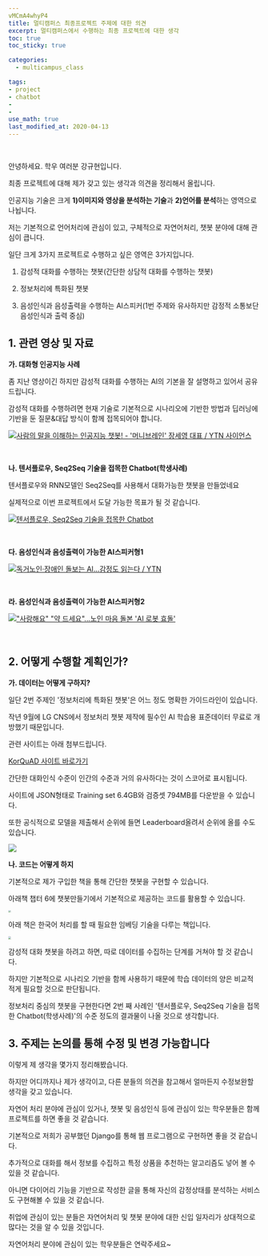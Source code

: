 ```yaml
---
vMCmA4whyP4
title: 멀티캠퍼스 최종프로젝트 주제에 대한 의견
excerpt: 멀티캠퍼스에서 수행하는 최종 프로젝트에 대한 생각
toc: true
toc_sticky: true

categories:
  - multicampus_class

tags:
- project
- chatbot
- 
- 
use_math: true
last_modified_at: 2020-04-13
---
```








<br>

안녕하세요. 학우 여러분 강규현입니다. 

최종 프로젝트에 대해 제가 갖고 있는 생각과 의견을 정리해서 올립니다. 

인공지능 기술은 크게 **1)이미지와 영상을 분석하는 기술**과 **2)언어를 분석**하는 영역으로 나뉩니다. 

저는 기본적으로 언어처리에 관심이 있고, 구체적으로 자연어처리, 챗봇 분야에 대해 관심이 큽니다.

일단 크게 3가지 프로젝트로 수행하고 싶은 영역은 3가지입니다.  

1. 감성적 대화를 수행하는 챗봇(간단한 상담적 대화를 수행하는 챗봇)

2. 정보처리에 특화된 챗봇

3. 음성인식과 음성출력을 수행하는 AI스피커(1번 주제와 유사하지만 감정적 소통보단 음성인식과 출력 중심)



## 1. 관련 영상 및 자료

**가. 대화형 인공지능 사례**

좀 지난 영상이긴 하지만 감성적 대화를 수행하는 AI의 기본을 잘 설명하고 있어서 공유드립니다.

감성적 대화를 수행하려면 현재 기술로 기본적으로 시나리오에 기반한 방법과  딥러닝에 기반을 둔 질문&대답 방식이 함께 접목되어야 합니다. 

[![사람의 말을 이해하는 인공지능 챗봇! - '머니브레인' 장세영 대표 / YTN 사이언스](http://img.youtube.com/vi/zLBGEwnn7GE/0.jpg)](https://www.youtube.com/watch?v=zLBGEwnn7GE?t=0s)



<br>

**나. 텐서플로우, Seq2Seq 기술을 접목한 Chatbot(학생사례)**

텐서플로우와 RNN모델인 Seq2Seq를 사용해서 대화가능한 챗봇을 만들었네요

실제적으로 이번 프로젝트에서 도달 가능한 목표가 될 것 같습니다. 

[![텐서플로우, Seq2Seq 기술을 접목한 Chatbot](http://img.youtube.com/vi/LGWlaNZBScc/0.jpg)](https://www.youtube.com/watch?v=LGWlaNZBScc?t=0s)



<br>

**다. 음성인식과 음성출력이 가능한 AI스피커형1**

[![독거노인·장애인 돌보는 AI...감정도 읽는다 / YTN](http://img.youtube.com/vi/yTNQpFPYVmY/0.jpg)](https://www.youtube.com/watch?v=yTNQpFPYVmY?t=0s)



<br>

**라. 음성인식과 음성출력이 가능한 AI스피커형2**

[!["사랑해요" "약 드세요"…노인 마음 돌본 'AI 로봇 효돌'](http://img.youtube.com/vi/vMCmA4whyP4/0.jpg)](https://www.youtube.com/watch?v=vMCmA4whyP4?t=0s)



<br>

## 2. 어떻게 수행할 계획인가?



**가. 데이터는 어떻게 구하지?**

일단 2번 주제인 '정보처리에 특화된 챗봇'은 어느 정도 명확한 가이드라인이 있습니다. 

작년 9월에 LG CNS에서 정보처리 챗봇 제작에 필수인 AI 학습용 표준데이터 무료로 개방했기 때문입니다. 

관련 사이트는 아래 첨부드립니다. 

[KorQuAD 사이트 바로가기](https://korquad.github.io/)

간단한 대화인식 수준이 인간의 수준과 거의 유사하다는 것이 스코어로 표시됩니다. 

사이트에 JSON형태로 Training set 6.4GB와 검증셋 794MB를 다운받을 수 있습니다. 

또한 공식적으로 모델을 제출해서 순위에 들면 Leaderboard올려서 순위에 올를 수도 있습니다. 

![](C:\Users\kyuhyunkang\AppData\Roaming\Typora\typora-user-images\image-20200413233150495.png)



**나. 코드는 어떻게 하지**

기본적으로 제가 구입한 책을 통해 간단한 챗봇을 구현할 수 있습니다. 

아래책 챕터 6에 챗봇만들기에서 기본적으로 제공하는 코드를 활용할 수 있습니다.

<img src="http://image.yes24.com/goods/69334316/800x0" style="zoom:30%;" />

아래 책은 한국어 처리를 할 때 필요한 임베딩 기술을 다루는 책입니다. 

<img src="http://image.yes24.com/goods/78569687/800x0" style="zoom:33%;" />



감성적 대화 챗봇을 하려고 하면, 따로 데이터를 수집하는 단계를 거쳐야 할 것 같습니다. 

하지만 기본적으로 시나리오 기반을 함께 사용하기 때문에 학습 데이터의 양은 비교적 적게 필요할 것으로 판단됩니다. 



정보처리 중심의 챗봇을 구현한다면 2번 째 사례인  '텐서플로우, Seq2Seq 기술을 접목한 Chatbot(학생사례)'의 수준 정도의 결과물이 나올 것으로 생각합니다.



## 3. 주제는 논의를 통해 수정 및 변경 가능합니다

이렇게 제 생각을 몇가지 정리해봤습니다. 

하지만 어디까지나 제가 생각이고, 다른 분들의 의견을 참고해서 얼마든지 수정보완할 생각을 갖고 있습니다. 

자연어 처리 분야에 관심이 있거나, 챗봇 및 음성인식 등에 관심이 있는 학우분들은 함께 프로젝트를 하면 좋을 것 같습니다. 

기본적으로 저희가 공부했던 Django를 통해 웹 프로그램으로 구현하면 좋을 것 같습니다. 

추가적으로 대화를 해서 정보를 수집하고 특정 상품을 추천하는 알고리즘도 넣어 볼 수 있을 것 같습니다. 

아니면 다이어리 기능을 기반으로 작성한 글을 통해 자신의 감정상태를 분석하는 서비스도 구현해볼 수 있을 것 같습니다. 

취업에 관심이 있는 분들은 자연어처리 및 챗봇 분야에 대한 신입 일자리가 상대적으로 많다는 것을 알 수 있을 것입니다. 

자연어처리 분야에 관심이 있는 학우분들은 연락주세요~  

 